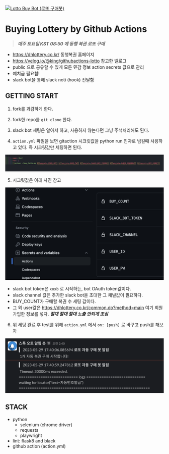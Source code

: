 [![Lotto Buy Bot (로또 구매봇)](https://github.com/Nuung/auto-lotto-gitaction/actions/workflows/action.yml/badge.svg?branch=main)](https://github.com/Nuung/auto-lotto-gitaction/actions/workflows/action.yml)

# Buying Lottery by Github Actions
> ***매주 토요일 KST 08:50 에 동행 복권 로또 구매***
- https://dhlottery.co.kr/ 동행복권 홈페이지
- https://velog.io/@king/githubactions-lotto 참고한 벨로그
- public 으로 공유할 수 있게 모든 민감 정보 action secrets 값으로 관리
- 예치금 필요함!
- slack bot을 통해 slack noti (hook) 전달함

## GETTING START

1. fork를 과감하게 한다.

2. fork한 repo를 `git clone` 한다.

3. slack bot 세팅은 알아서 하고, 사용하지 않는다면 그냥 주석처리해도 된다.

4. `action.yml` 파일을 보면 gitaction 시크릿값을 python run 인자로 넘길때 사용하고 있다. 즉 시크릿값만 세팅하면 된다.

![](./img1.png)

5. 시크릿값은 아래 사진 참고

![](./img2.png)

- slack bot token은 `xoxb` 로 시작하는, bot OAuth token값이다.
- slack channel 값은 추가한 slack bot을 초대한 그 채널값이 필요하다.
- BUY_COUNT가 구매할 복권 수 세팅 값이다.
- 그 외 user값은 https://dhlottery.co.kr/common.do?method=main 여기 회원가입한 정보를 넣자. ***절대 절대 절대 노출 안되게 조심***

6. 위 세팅 완료 후 test를 위해 `action.yml` 에서 `on: [push]` 로 바꾸고 push를 해보자

![](./img3.png)

## STACK
- python
    - selenium (chrome driver)
    - requests
    - playwright
- lint: flask8 and black
- github action (action.yml)